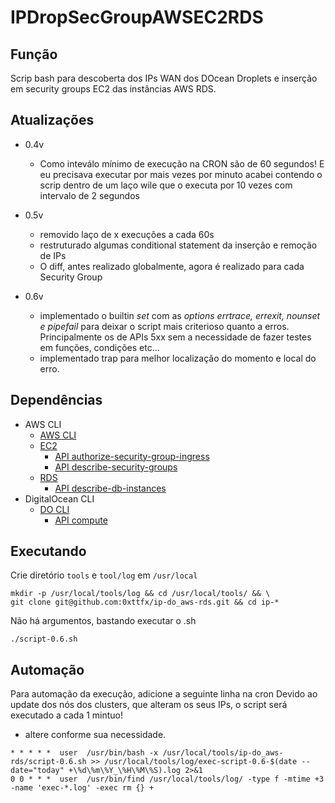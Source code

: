 # IPDropSecGroupAWSEC2RDS

## Função
 Scrip bash para descoberta dos IPs WAN dos DOcean Droplets e inserção em security groups EC2 das instâncias AWS RDS.

## Atualizações
 
- 0.4v
  - Como inteválo mínimo de execução na CRON são de 60 segundos! E eu precisava executar por mais vezes por minuto
    acabei contendo o scrip dentro de um laço wile que o executa por 10 vezes com intervalo de 2 segundos 
- 0.5v
  - removido laço de x execuções a cada 60s
  - restruturado algumas conditional statement da inserção e remoção de IPs
  - O diff, antes realizado globalmente, agora é realizado para cada Security Group

- 0.6v
  - implementado o builtin *set* com as *options* *errtrace, errexit, nounset e pipefail* para deixar o script mais criterioso quanto a erros. Principalmente os de APIs 5xx sem a necessidade de fazer testes em funções, condições etc...
  - implementado trap para melhor localização do momento e local do erro.


## Dependências

- AWS CLI
  - [AWS CLI](https://docs.aws.amazon.com/cli/latest/userguide/getting-started-install.html)
  - [EC2](https://docs.aws.amazon.com/cli/latest/reference/ec2/)
    - [API authorize-security-group-ingress](https://docs.aws.amazon.com/cli/latest/reference/ec2/authorize-security-group-ingress.html)
    - [API describe-security-groups](https://docs.aws.amazon.com/cli/latest/reference/ec2/describe-security-groups.html)
  - [RDS](https://docs.aws.amazon.com/cli/latest/reference/rds/)
    - [API describe-db-instances](https://docs.aws.amazon.com/cli/latest/reference/rds/describe-db-instances.html)
- DigitalOcean CLI
  - [DO CLI](https://docs.digitalocean.com/reference/doctl/how-to/install/)
    - [API compute](https://docs.digitalocean.com/reference/doctl/reference/compute/)

## Executando

 Crie diretório `tools` e `tool/log` em  `/usr/local` 
```
mkdir -p /usr/local/tools/log && cd /usr/local/tools/ && \
git clone git@github.com:0xttfx/ip-do_aws-rds.git && cd ip-*
```

 Não há argumentos, bastando executar o .sh
```
./script-0.6.sh
```

## Automação 


 Para automação da execução, adicione a seguinte linha na cron
 Devido ao update dos nós dos clusters, que alteram os seus IPs, o script será executado a cada 1 mintuo!
 - altere conforme sua necessidade.

```
* * * * *  user	 /usr/bin/bash -x /usr/local/tools/ip-do_aws-rds/script-0.6.sh >> /usr/local/tools/log/exec-script-0.6-$(date --date="today" +\%d\%m\%Y_\%H\%M\%S).log 2>&1
0 0 * * *  user  /usr/bin/find /usr/local/tools/log/ -type f -mtime +3 -name 'exec-*.log' -exec rm {} +
```
